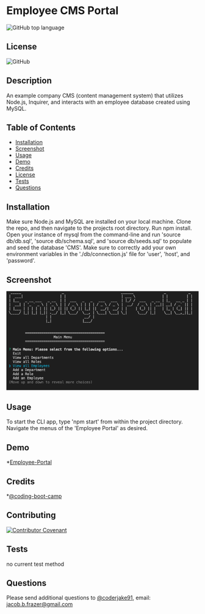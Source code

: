 
    
# Employee CMS Portal
![GitHub top language](https://img.shields.io/github/languages/top/coderjake91/employee-management-portal)

## License

![GitHub](https://img.shields.io/github/license/coderjake91/employee-management-portal)

## Description
    
An example company CMS (content management system) that utilizes Node.js, Inquirer, and interacts with an employee database created using MySQL.



## Table of Contents

* [Installation](#installation)
* [Screenshot](#screenshot)
* [Usage](#usage)
* [Demo](#demo)
* [Credits](#credits)
* [License](#license)
* [Tests](#tests)
* [Questions](#questions)
    
## Installation

Make sure Node.js and MySQL are installed on your local machine. Clone the repo, and then navigate to the projects root directory. Run npm install. Open your instance of mysql from the command-line and run 'source db/db.sql', 'source db/schema.sql', and 'source db/seeds.sql' to populate and seed the database 'CMS'. Make sure to correctly add your own environment variables in the './db/connection.js' file for 'user', 'host', and 'password'.

## Screenshot

![App-Screenshot](./assets/images/EmployeePortal_screenshot.png)

## Usage

To start the CLI app, type 'npm start' from within the project directory. Navigate the menus of the 'Employee Portal' as desired.

## Demo

*[Employee-Portal](https://drive.google.com/file/d/1-7HX-zYr2Q2pEyuEoFMVi3ogUt_w37yA/view)

## Credits

*[@coding-boot-camp](https://github.com/coding-boot-camp)


## Contributing

[![Contributor Covenant](https://img.shields.io/badge/Contributor%20Covenant-2.1-4baaaa.svg)](code_of_conduct.md)

## Tests
no current test method

## Questions

Please send additional questions to [@coderjake91](https://github.com/coderjake91), email: jacob.b.frazer@gmail.com